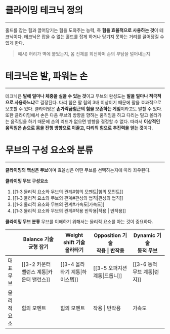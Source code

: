 # 클라이밍 테크닉 정의
---
홀드를 잡는 힘과 끌어당기는 힘을 도와주는 능력, 즉 **힘을 효율적으로 사용하는 것**이 테크닉이다.
테크닉은 잡을 수 없는 홀드를 잡게 하거나 당기지 못하는 거리를 끌어당길 수 있게 한다.
> 예시) 허리가 벽에 붙었는지, 몸 전체를 회전하며 손의 부담을 덜어내는지
# 테크닉은 발, 파워는 손
---
테크닉은 **발에 얼마나 체중을 실을 수 있는 것**이고 무브의 완성도는 **발을 얼마나 적극적으로 사용하느냐**로 결정된다.
다리 힘은 팔 힘의 3배 이상이기 때문에 팔을 효과적으로 보조할 수 있다. 클라이밍은 **손가락굽힘근의 힘을 보존하는 게임**이라고도 말할 수 있다.
또한 클라이밍에서 손은 다음 무브의 방향을 향하는 움직임을 하고 다리는 밀고 올라가는 움직임을 하기 때문에 손의 리드가 없으면 방향을 결정할 수 없다. 따라서 **이상적인 움직임은 손으로 몸을 진행 방향으로 이끌고, 다리의 힘으로 추진력을 얻는 것**이다.
# 무브의 구성 요소와 분류
---
**클라이밍의 핵심은 무브**이며 효율성은 어떤 무브를 선택하는지에 따라 좌우된다.

**클라이밍 무브 구성요소**
1. [[1-3 물리적 요소와 무브의 관계#힘의 모멘트|힘의 모먼트]]
2. [[1-3 물리적 요소와 무브의 관계#관성의 법칙|관성의 법칙]]
3. [[1-3 물리적 요소와 무브의 관계#가속도|가속도]]
4. [[1-3 물리적 요소와 무브의 관계#작용 반작용|작용 | 반작용]]

**클라이밍 무브 분류**
무브를 이해하기 위해서는 물리적 요소를 아는 것이 중요하다.

|  | Balance 기술<br>균형 잡기 | Weight shift 기술<br>올라타기 | Opposition 기술<br>작용 \| 반작용 | Dynamic 기술<br>동적 무브 |
| ---- | ---- | ---- | ---- | ---- |
| 대표 무브 | [[3-2 카운터 밸런스 계통\|카운터 밸런스]] | [[3-4 올라타기 계통\|하이스텝]] | [[3-5 오퍼지션 계통\|드롭니]] | [[3-6 동적 무브 계통\|런지]] |
| 물리적 요소 | 힘의 모멘트 | 힘의 모멘트 | 작용 \| 반작용 | 가속도 |
